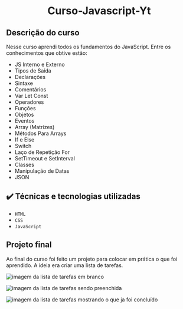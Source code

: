 <h1 align="center"> Curso-Javascript-Yt</h1>

## Descrição do curso
Nesse curso aprendi todos os fundamentos do JavaScript. Entre os conhecimentos que obtive estão:
- JS Interno e Externo
- Tipos de Saída
- Declarações
- Sintaxe
- Comentários
- Var Let Const
- Operadores
- Funções
- Objetos
- Eventos
- Array (Matrizes)
- Métodos Para Arrays
- If e Else
- Switch
- Laço de Repetição For
- SetTimeout e SetInterval
- Classes
- Manipulação de Datas
- JSON

## ✔️ Técnicas e tecnologias utilizadas

- ``HTML`` 
- ``CSS`` 
- ``JavaScript`` 

## Projeto final
Ao final do curso foi feito um projeto para colocar em prática o que foi aprendido. A ideia era criar uma lista de tarefas.

![imagem da lista de tarefas em branco](https://user-images.githubusercontent.com/64707563/200395806-699d2c5f-f34c-4437-bcce-9e04732703a5.png)

![imagem da lista de tarefas sendo preenchida](https://user-images.githubusercontent.com/64707563/200395958-adbb34f3-c931-4f65-a2d8-f2ca35b65947.png)

![imagem da lista de tarefas mostrando o que ja foi concluído](https://user-images.githubusercontent.com/64707563/200396150-8e1a1a9a-4104-4328-9d93-96e536013964.png)

